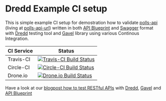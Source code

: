 Dredd Example CI setup
===================

This is simple example CI setup for demostration how to validate [polls-api][] (living at [polls-api-url][]) written in both 
[API Blueprint][] and [Swagger][] format with [Dredd][] testing tool and [Gavel][] library using various Continous Integration.

| CI Service | Status |
| ---------- | ------ |
| Travis-CI | [![Travis-CI Build Status](https://travis-ci.org/apiaryio/dredd-example.png?branch=master)](https://travis-ci.org/apiaryio/dredd-example) |
| Circle-CI | [![Circle-CI Build Status](https://circleci.com/gh/apiaryio/dredd-example.png?circle-token=29f2fab741d29cf6e66ceb55a99c38e8295ed9bf)](https://circleci.com/gh/apiaryio/dredd-example)
| Drone.io | [![Drone.io Build Status](https://drone.io/github.com/apiaryio/dredd-example/status.png)](https://drone.io/github.com/apiaryio/dredd-example/latest) |

Have a look at our [blogpost how to test RESTful APIs][blogpost] with [Dredd][], [Gavel][] and [API Blueprint][]

[Travis-CI]: https://travis-ci.org/
[Dredd]: https://github.com/apiaryio/dredd
[Gavel]: https://www.relishapp.com/apiary/gavel/docs
[API Blueprint]: http://apiblueprint.org/
[Swagger]: https://swagger.io
[blogpost]: http://blog.apiary.io/2013/10/17/How-to-test-api-with-api-blueprint-and-dredd/
[polls-api]: https://github.com/apiaryio/polls-api
[polls-api-url]: https://polls.apiblueprint.org/

